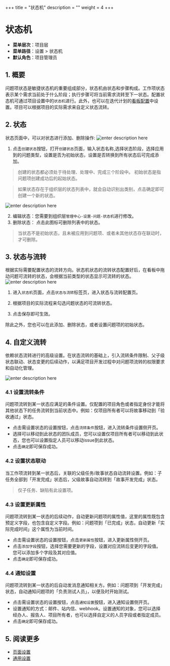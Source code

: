 +++
title = "状态机"
description = ""
weight = 4
+++

# 状态机

- **菜单层次**：项目层
- **菜单路径**：设置 > 状态机
- **默认角色**：项目管理员

## 1. 概要

问题项状态是敏捷状态机的重要组成部分，状态机由状态和步骤构成。工作项状态表示某个需求当前处于什么阶段；执行步骤可将当前需求流转至下一状态。配置状态机可通过项目设置中的`状态机`进行。此外，也可以在迭代计划的[看板配置](../../cooperation/iteration-plan/config)中设置。项目可以根据项目的实际需求来自定义状态流转。

## 2. 状态

状态页面中，可以对状态进行添加、删除操作:
![enter description here](/docs/user-guide/settings/image/state-01.png "issue-state-list")

1. 点击`创建状态`按钮，打开`创建状态`页面，输入状态名称,选择状态阶段，选择应用到的问题类型，设置是否为初始状态，设置是否转换到所有状态后可完成添加。 

<blockquote class="note">
        创建的状态都必须处于待处理、处理中、完成三个阶段中。   
        初始状态是指问题项创建成功后的起始状态。
</blockquote>

<blockquote class="note">
        如果状态存在于组织层的状态列表中，就会自动识别出类别，点击确定即可创建一个新的状态。
</blockquote>


![enter description here](/docs/user-guide/settings/image/state-02.png "issue-state-list")

2. 编辑状态：您需要到组织层`管理中心-设置-问题-状态机`进行修改。
3. 删除状态： 点击此图标可删除列表中的状态。  

<blockquote class="note">
        当状态不是初始状态，且未被应用到问题项、或者未其他状态存在联动时，才可删除。
</blockquote>

## 3. 状态与流转

根据实际需要配置状态的流转方向。状态机状态的流转状态配置好后，在看板中拖动问题可流转的状态，会根据当前类型的状态显示可流转的状态。
![enter description here](/docs/user-guide/settings/image/state-03.png "issue-state-list")

1. 进入`状态机`页面，点击`状态与流转`标签页，进入状态与流转配置页。

2. 根据项目的实际流程来勾选问题状态的可流转状态。

3. 点击保存即可生效。

除此之外，您也可以在此添加、删除状态，或者设置问题项的初始状态。


## 4. 自定义流转

依赖状态流转进行的高级设置。在状态流转的基础上，引入流转条件限制、父子级状态联动、状态变更的后续动作，以满足项目开发过程中对问题项流转的权限要求和自动化管理。

![enter description here](/docs/user-guide/settings/image/state-04.png "issue-state-list")

### 4.1 设置流转条件

问题项流转到某一状态应满足的条件设置。仅配置的项目角色或者指定身份才能将其他状态下的任务流转到当前状态中。例如：仅项目所有者可以将故事移动到「验收通过」状态。

- 点击需设置状态的设置按钮，点击`流转条件`按钮，进入流转条件设置侧开页。
- 选择可以移动到此状态的团队成员，您可以设置仅项目所有者可以移动到此状态，您也可以设置指定人员可以移动issue到此状态。
- 点击`确定`即可保存成功。

### 4.2 设置状态联动

当工作项流转到某一状态后，关联的父级任务/故事状态自动流转设置。例如：子任务全部到「开发完成」状态后，父级故事自动流转到「故事开发完成」状态。

<blockquote class="note">
        仅子任务、缺陷有此设置项。
</blockquote>

### 4.3 设置更新属性

问题项流转到某一状态的后续动作，自动更新问题项的属性值，这里的属性既包含预定义字段，也包含自定义字段。例如：问题项到「已完成」状态，自动更新「实际完成时间」这个属性为当前时间。

- 点击需设置状态的设置按钮，点击`更新属性`按钮，进入更新属性侧开页。
- 点击`添加字段`按钮，选择您需要更新的字段，设置对应流转后变更的字段值。您可以添加多个字段及其对应值。
- 点击`确定`即可保存成功。

### 4.4 通知设置

问题项流转到某一状态的后自动发消息通知相关方。例如：问题项到「开发完成」状态，自动通知问题项的「负责测试人员」，以便及时开始测试。

- 点击需设置状态的设置按钮，点击`通知设置`按钮，进入通知设置侧开页。
- 设置通知的方式：邮件、站内信、webhook。设置通知的对象，您可以选择经办人、报告人、项目所有者，也可以选择自定义的人员字段或者指定成员。
- 点击`确定`即可保存成功。

## 5. 阅读更多

- [页面设置](../pages)
- [通用设置](../common)

